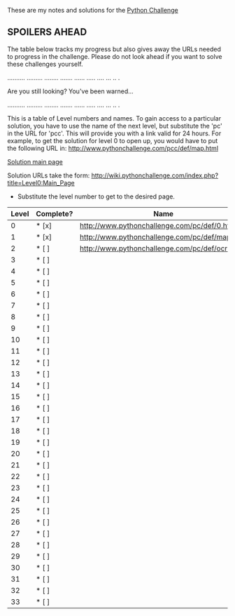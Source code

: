 These are my notes and solutions for the [Python Challenge](http://www.pythonchallenge.com)

## **SPOILERS AHEAD**
The table below tracks my progress but also gives away the URLs needed to progress in the challenge.
Please do not look ahead if you want to solve these challenges yourself.

..........
.........
........
.......
......
.....
....
...
..
.

Are you still looking? You've been warned...

..........
.........
........
.......
......
.....
....
...
..
.

This is a table of Level numbers and names. To gain access to a particular solution, you
have to use the name of the next level, but substitute the 'pc' in the URL for 'pcc'. This will
provide you with a link valid for 24 hours. For example, to get the solution for level 0 to open up,
you would have to put the following URL in: http://www.pythonchallenge.com/pcc/def/map.html

[Solution main page](http://wiki.pythonchallenge.com/index.php?title=Main_Page)

Solution URLs take the form:
http://wiki.pythonchallenge.com/index.php?title=Level0:Main_Page
* Substitute the level number to get to the desired page.


Level | Complete? | Name
------- | --------- | ----
0 | * [x] | http://www.pythonchallenge.com/pc/def/0.html
1 | * [x] | http://www.pythonchallenge.com/pc/def/map.html
2 | * [ ] | http://www.pythonchallenge.com/pc/def/ocr.html
3 | * [ ] | 
4 | * [ ] | 
5 | * [ ] | 
6 | * [ ] | 
7 | * [ ] | 
8 | * [ ] | 
9 | * [ ] | 
10 | * [ ] | 
11 | * [ ] | 
12 | * [ ] | 
13 | * [ ] | 
14 | * [ ] | 
15 | * [ ] | 
16 | * [ ] | 
17 | * [ ] | 
18 | * [ ] | 
19 | * [ ] | 
20 | * [ ] | 
21 | * [ ] | 
22 | * [ ] | 
23 | * [ ] | 
24 | * [ ] | 
25 | * [ ] | 
26 | * [ ] | 
27 | * [ ] | 
28 | * [ ] | 
29 | * [ ] | 
30 | * [ ] | 
31 | * [ ] | 
32 | * [ ] | 
33 | * [ ] | 

